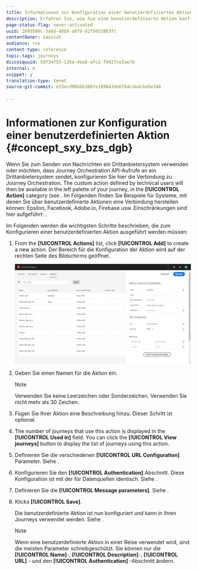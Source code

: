 ```yaml
---
title: Informationen zur Konfiguration einer benutzerdefinierten Aktion
description: Erfahren Sie, wie Sie eine benutzerdefinierte Aktion konfigurieren können
page-status-flag: never-activated
uuid: 269d590c-5a6d-40b9-a879-02f5033863fc
contentOwner: sauviat
audience: rns
content-type: reference
topic-tags: journeys
discoiquuid: 5df34f55-135a-4ea8-afc2-f9427ce5ae7b
internal: n
snippet: y
translation-type: tm+mt
source-git-commit: e53ecd96bbb308fe109843de6f64cde4cba5e246

---
```



# Informationen zur Konfiguration einer benutzerdefinierten Aktion {#concept_sxy_bzs_dgb}

Wenn Sie zum Senden von Nachrichten ein Drittanbietersystem verwenden oder möchten, dass Journey Orchestration API-Aufrufe an ein Drittanbietersystem sendet, konfigurieren Sie hier die Verbindung zu Journey Orchestration. The custom action defined by technical users will then be available in the left palette of your journey, in the **[!UICONTROL Action]** category (see [](../building-journeys/about-action-activities.md). Im Folgenden finden Sie Beispiele für Systeme, mit denen Sie über benutzerdefinierte Aktionen eine Verbindung herstellen können: Epsilon, Facebook, Adobe.io, Firebase usw.
Einschränkungen sind hier aufgeführt: [](../action/custom-action-limitations.md).

Im Folgenden werden die wichtigsten Schritte beschrieben, die zum Konfigurieren einer benutzerdefinierten Aktion ausgeführt werden müssen:

1. From the **[!UICONTROL Actions]** list, click **[!UICONTROL Add]** to create a new action. Der Bereich für die Konfiguration der Aktion wird auf der rechten Seite des Bildschirms geöffnet.

   ![](../assets/custom2.png)

1. Geben Sie einen Namen für die Aktion ein.

   >[!NOTE]
   >
   >Verwenden Sie keine Leerzeichen oder Sonderzeichen. Verwenden Sie nicht mehr als 30 Zeichen.

1. Fügen Sie Ihrer Aktion eine Beschreibung hinzu. Dieser Schritt ist optional.
1. The number of journeys that use this action is displayed in the **[!UICONTROL Used in]** field. You can click the **[!UICONTROL View journeys]** button to display the list of  journeys using this action.
1. Definieren Sie die verschiedenen **[!UICONTROL URL Configuration]** Parameter. Siehe [](../action/url-configuration.md).
1. Konfigurieren Sie den **[!UICONTROL Authentication]** Abschnitt. Diese Konfiguration ist mit der für Datenquellen identisch.  Siehe [](../datasource/external-data-sources.md#section_wjp_nl5_nhb).
1. Definieren Sie die **[!UICONTROL Message parameters]**. Siehe [](../action/defining-the-message-parameters.md).
1. Klicks **[!UICONTROL Save]**.

   Die benutzerdefinierte Aktion ist nun konfiguriert und kann in Ihren Journeys verwendet werden. Siehe [](../building-journeys/about-action-activities.md).

   >[!NOTE]
   >
   >Wenn eine benutzerdefinierte Aktion in einer Reise verwendet wird, sind die meisten Parameter schreibgeschützt. Sie können nur die **[!UICONTROL Name]**-, **[!UICONTROL Description]**-, **[!UICONTROL URL]** - und den **[!UICONTROL Authentication]** -Abschnitt ändern.
